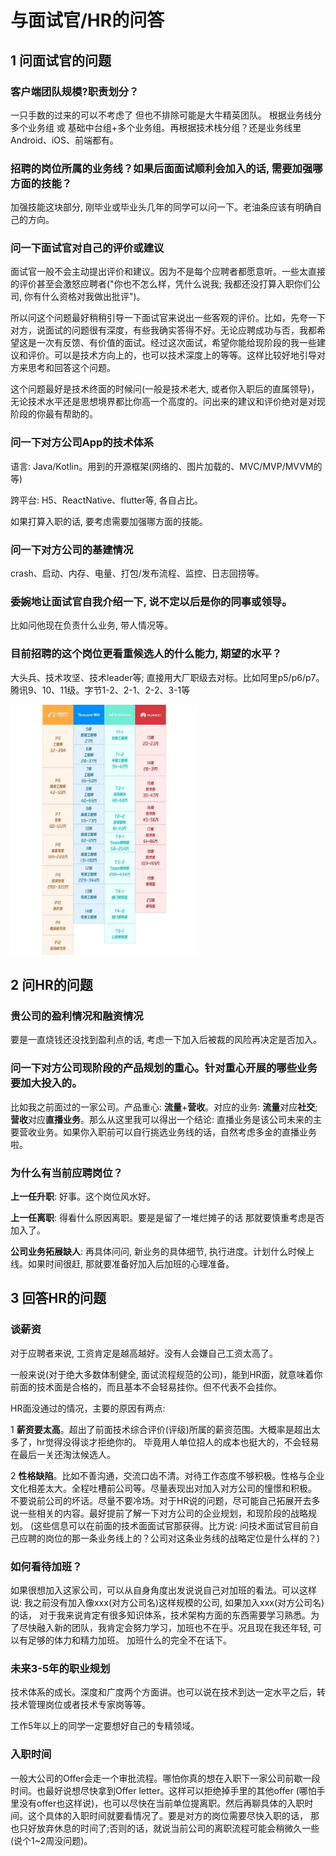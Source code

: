 # 与面试官/HR的问答

## 1 问面试官的问题

### 客户端团队规模?职责划分？

一只手数的过来的可以不考虑了 但也不排除可能是大牛精英团队。
根据业务线分多个业务组 或 基础中台组+多个业务组。再根据技术栈分组？还是业务线里Android、iOS、前端都有。

### 招聘的岗位所属的业务线？如果后面面试顺利会加入的话, 需要加强哪方面的技能？

加强技能这块部分, 刚毕业或毕业头几年的同学可以问一下。老油条应该有明确自己的方向。

### 问一下面试官对自己的评价或建议

面试官一般不会主动提出评价和建议。因为不是每个应聘者都愿意听。一些太直接的评价甚至会激怒应聘者("你也不怎么样，凭什么说我; 我都还没打算入职你们公司, 你有什么资格对我做出批评")。

所以问这个问题最好稍稍引导一下面试官来说出一些客观的评价。比如，先夸一下对方，说面试的问题很有深度，有些我确实答得不好。无论应聘成功与否，我都希望这是一次有反馈、有价值的面试。经过这次面试，希望你能给现阶段的我一些建议和评价。可以是技术方向上的，也可以技术深度上的等等。这样比较好地引导对方来思考和回答这个问题。

这个问题最好是技术终面的时候问(一般是技术老大, 或者你入职后的直属领导)，无论技术水平还是思想境界都比你高一个高度的。问出来的建议和评价绝对是对现阶段的你最有帮助的。

### 问一下对方公司App的技术体系

语言: Java/Kotlin。用到的开源框架(网络的、图片加载的、MVC/MVP/MVVM的等)

跨平台: H5、ReactNative、flutter等, 各自占比。

如果打算入职的话, 要考虑需要加强哪方面的技能。

### 问一下对方公司的基建情况

crash、启动、内存、电量、打包/发布流程、监控、日志回捞等。

### 委婉地让面试官自我介绍一下, 说不定以后是你的同事或领导。

比如问他现在负责什么业务, 带人情况等。

### 目前招聘的这个岗位更看重候选人的什么能力, 期望的水平？
大头兵、技术攻坚、技术leader等;
直接用大厂职级去对标。比如阿里p5/p6/p7。腾讯9、10、11级。字节1-2、2-1、2-2、3-1等

<img src="./art/title.jpeg" width="300" height="400">

## 2 问HR的问题

### 贵公司的盈利情况和融资情况

要是一直烧钱还没找到盈利点的话, 考虑一下加入后被裁的风险再决定是否加入。

### 问一下对方公司现阶段的产品规划的重心。针对重心开展的哪些业务要加大投入的。

比如我之前面过的一家公司。产品重心: **流量**+**营收**。对应的业务: **流量**对应**社交**; **营收**对应**直播业务**。那么从这里我可以得出一个结论: 直播业务是该公司未来的主要营收业务。如果你入职前可以自行挑选业务线的话，自然考虑多金的直播业务啦。

### 为什么有当前应聘岗位？

**上一任升职**:  好事。这个岗位风水好。

**上一任离职**:  得看什么原因离职。要是是留了一堆烂摊子的话 那就要慎重考虑是否加入了。

**公司业务拓展缺人**:  再具体问问, 新业务的具体细节, 执行进度。计划什么时候上线。如果时间很赶, 那就要准备好加入后加班的心理准备。

## 3 回答HR的问题

### 谈薪资

对于应聘者来说, 工资肯定是越高越好。没有人会嫌自己工资太高了。

一般来说(对于绝大多数体制健全, 面试流程规范的公司)，能到HR面，就意味着你前面的技术面是合格的，而且基本不会轻易挂你。但不代表不会挂你。

HR面没通过的情况，主要的原因有两点:

1 **薪资要太高**。超出了前面技术综合评价(评级)所属的薪资范围。大概率是超出太多了，hr觉得没得谈才拒绝你的。
毕竟用人单位招人的成本也挺大的，不会轻易在最后一关还淘汰候选人。

2 **性格缺陷**。比如不善沟通，交流口齿不清。对待工作态度不够积极。性格与企业文化相差太大。全程吐槽前公司等。尽量表现出对加入对方公司的憧憬和积极。
不要说前公司的坏话。尽量不要冷场。对于HR说的问题，尽可能自己拓展开去多说一些相关的内容。最好提前了解一下对方公司的企业规划，和现阶段的战略规划。
(这些信息可以在前面的技术面面试官那获得。比方说: 问技术面试官目前自己应聘的岗位的那一条业务线上的？公司对这条业务线的战略定位是什么样的？)

### 如何看待加班？

如果很想加入这家公司，可以从自身角度出发说说自己对加班的看法。可以这样说: 我之前没有加入像xxx(对方公司名)这样规模的公司, 如果加入xxx(对方公司名)的话，
对于我来说肯定有很多知识体系，技术架构方面的东西需要学习熟悉。为了尽快融入新的团队，我肯定会努力学习，加班也不在乎。况且现在我还年轻, 可以有足够的体力和精力加班。
加班什么的完全不在话下。

### 未来3-5年的职业规划

技术体系的成长。深度和广度两个方面讲。也可以说在技术到达一定水平之后，转技术管理岗位或者技术专家岗等等。

工作5年以上的同学一定要想好自己的专精领域。

### 入职时间

一般大公司的Offer会走一个审批流程。哪怕你真的想在入职下一家公司前歇一段时间。也最好说想尽快拿到Offer letter。这样可以拒绝掉手里的其他offer
(哪怕手里没有offer也这样说)，也可以尽快在当前单位提离职。然后再聊具体的入职时间。这个具体的入职时间就要看情况了。要是对方的岗位需要尽快入职的话，
那也只好放弃休息的时间了;否则的话，就说当前公司的离职流程可能会稍微久一些(说个1~2周没问题)。






